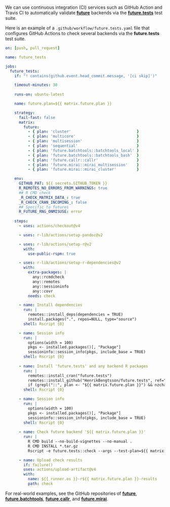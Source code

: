<!--
%\VignetteIndexEntry{future.tests: Continuous Integration on GitHub Actions}
%\VignetteAuthor{Henrik Bengtsson}
%\VignetteKeyword{R}
%\VignetteKeyword{package}
%\VignetteKeyword{vignette}
%\VignetteKeyword{future}
%\VignetteKeyword{continuous integration}
%\VignetteKeyword{CI}
%\VignetteKeyword{GitHub Actions}
%\VignetteEngine{future.tests::selfonly}
-->

We can use continuous integration (CI) services such as GitHub Action and Travis CI to automatically validate **[future]** backends via the **[future.tests]** test suite.

Here is an example of a `.github/workflow/future.tests.yaml` file that configures GitHub Actions to check several backends via the **future.tests** test suite.

```yaml
on: [push, pull_request]

name: future_tests

jobs:
  future_tests:
    if: "! contains(github.event.head_commit.message, '[ci skip]')"    

    timeout-minutes: 30
    
    runs-on: ubuntu-latest

    name: future.plan=${{ matrix.future.plan }}

    strategy:
      fail-fast: false
      matrix:
        future:
          - { plan: 'cluster'                             }
          - { plan: 'multicore'                           }
          - { plan: 'multisession'                        }
          - { plan: 'sequential'                          }
          - { plan: 'future.batchtools::batchtools_local' }
          - { plan: 'future.batchtools::batchtools_bash'  }
          - { plan: 'future.callr::callr'                 }
          - { plan: 'future.mirai::mirai_multisession'    }
          - { plan: 'future.mirai::mirai_cluster'         }

    env:
      GITHUB_PAT: ${{ secrets.GITHUB_TOKEN }}
      R_REMOTES_NO_ERRORS_FROM_WARNINGS: true
      ## R CMD check
      _R_CHECK_MATRIX_DATA_: true
      _R_CHECK_CRAN_INCOMING_: false
      ## Specific to futures
      R_FUTURE_RNG_ONMISUSE: error
      
    steps:
      - uses: actions/checkout@v4

      - uses: r-lib/actions/setup-pandoc@v2

      - uses: r-lib/actions/setup-r@v2
        with:
          use-public-rspm: true

      - uses: r-lib/actions/setup-r-dependencies@v2
        with:
          extra-packages: |
            any::rcmdcheck
            any::remotes
            any::sessioninfo
            any::covr
          needs: check

      - name: Install dependencies
        run: |
          remotes::install_deps(dependencies = TRUE)
          install.packages(".", repos=NULL, type="source")
        shell: Rscript {0}

      - name: Session info
        run: |
          options(width = 100)
          pkgs <- installed.packages()[, "Package"]
          sessioninfo::session_info(pkgs, include_base = TRUE)
        shell: Rscript {0}
          
      - name: Install 'future.tests' and any backend R packages
        run: |
          remotes::install_cran("future.tests")
          remotes::install_github("HenrikBengtsson/future.tests", ref="develop")
          if (grepl("::", plan <- "${{ matrix.future.plan }}") && nzchar(pkg <- sub("::.*", "", plan))) install.packages(pkg)
        shell: Rscript {0}

      - name: Session info
        run: |
          options(width = 100)
          pkgs <- installed.packages()[, "Package"]
          sessioninfo::session_info(pkgs, include_base = TRUE)
        shell: Rscript {0}
    
      - name: Check future backend '${{ matrix.future.plan }}'
        run: |
          R CMD build --no-build-vignettes --no-manual . 
          R CMD INSTALL *.tar.gz 
          Rscript -e future.tests::check --args --test-plan=${{ matrix.future.plan }}

      - name: Upload check results
        if: failure()
        uses: actions/upload-artifact@v4
        with:
          name: ${{ runner.os }}-r${{ matrix.future.plan }}-results
          path: check
```

For real-world examples, see the GitHub repositories of [**future**](https://github.com/futureverse/future), [**future.batchtools**](https://github.com/futureverse/future.batchtools), [**future.callr**](https://github.com/futureverse/future.callr), and [**future.mirai**](https://github.com/futureverse/future.mirai).

[R]: https://www.r-project.org
[future]: https://future.futureverse.org
[future.tests]: https://future.tests.futureverse.org
